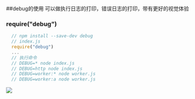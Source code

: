 ##debug的使用
可以做执行日志的打印，错误日志的打印，带有更好的视觉体验
### require("debug")
```javascript
  // npm install --save-dev debug
  // index.js
  require("debug")
  ...
  // 执行命令
  // DEBUG=* node index.js
  // DEBUG=http node index.js
  // DEBUG=worker:* node worker.js
  // DEBUG=worker:a node worker.js
```
![](https://user-images.githubusercontent.com/71256/29091486-fa38524c-7c37-11e7-895f-e7ec8e1039b6.png)  

